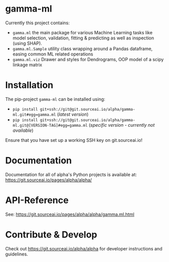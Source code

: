 # gamma-ml

Currently this project contains:

- `gamma.ml` the main package for various Machine Learning tasks like model 
selection, validation, fitting & predicting as well as inspection (using SHAP).
- `gamma.ml.Sample` utility class wrapping around a Pandas dataframe, easing common
ML related operations
- `gamma.ml.viz` Drawer and styles for Dendrograms, OOP model of a scipy linkage matrix

# Installation
The pip-project `gamma-ml` can be installed using:
- `pip install git+ssh://git@git.sourceai.io/alpha/gamma-ml.git#egg=gamma.ml`
 (*latest version*)
 - `pip install git+ssh://git@git.sourceai.io/alpha/gamma-ml.git@[VERSION-TAG]#egg=gamma.ml`
 (*specific version -  currently not available*)

Ensure that you have set up a working SSH key on git.sourceai.io!

# Documentation
Documentation for all of alpha's Python projects is available at: 
https://git.sourceai.io/pages/alpha/alpha/

# API-Reference
See: https://git.sourceai.io/pages/alpha/alpha/gamma.ml.html

# Contribute & Develop
Check out https://git.sourceai.io/alpha/alpha for developer instructions and guidelines.